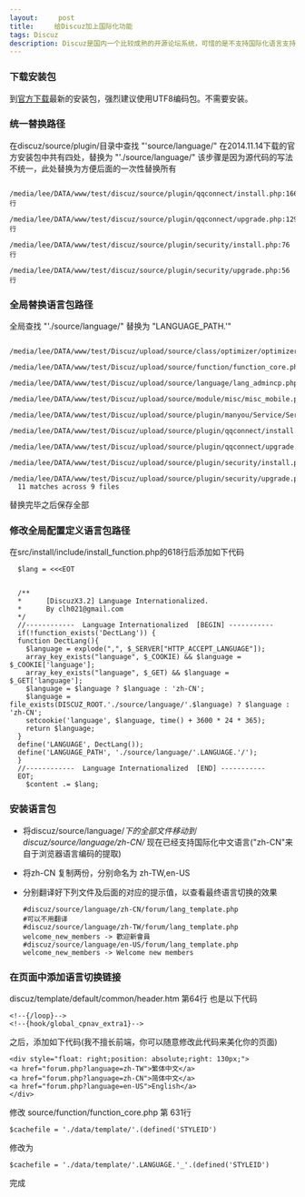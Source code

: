 ```yaml
---
layout:     post
title:     给Discuz加上国际化功能
tags: Discuz
description: Discuz是国内一个比较成熟的开源论坛系统，可惜的是不支持国际化语言支持
---
```


### 下载安装包

到[官方下载](http://download.comsenz.com/DiscuzX/3.2/Discuz_X3.2_SC_UTF8.zip)最新的安装包，强烈建议使用UTF8编码包。不需要安装。

### 统一替换路径

在discuz/source/plugin/目录中查找 "'source/language/"
在2014.11.14下载的官方安装包中共有四处，替换为 "'./source/language/"
该步骤是因为源代码的写法不统一，此处替换为方便后面的一次性替换所有


      /media/lee/DATA/www/test/discuz/source/plugin/qqconnect/install.php:166行
      /media/lee/DATA/www/test/discuz/source/plugin/qqconnect/upgrade.php:129行
      /media/lee/DATA/www/test/discuz/source/plugin/security/install.php:76行
      /media/lee/DATA/www/test/discuz/source/plugin/security/upgrade.php:56行


### 全局替换语言包路径

全局查找 "'./source/language/" 替换为 "LANGUAGE_PATH.'"


      /media/lee/DATA/www/test/Discuz/upload/source/class/optimizer/optimizer_setting.php
      /media/lee/DATA/www/test/Discuz/upload/source/function/function_core.php
      /media/lee/DATA/www/test/Discuz/upload/source/language/lang_admincp.php
      /media/lee/DATA/www/test/Discuz/upload/source/module/misc/misc_mobile.php
      /media/lee/DATA/www/test/Discuz/upload/source/plugin/manyou/Service/Server/Security.php
      /media/lee/DATA/www/test/Discuz/upload/source/plugin/qqconnect/install.php
      /media/lee/DATA/www/test/Discuz/upload/source/plugin/qqconnect/upgrade.php
      /media/lee/DATA/www/test/Discuz/upload/source/plugin/security/install.php
      /media/lee/DATA/www/test/Discuz/upload/source/plugin/security/upgrade.php
      11 matches across 9 files

替换完毕之后保存全部

### 修改全局配置定义语言包路径

在src/install/include/install_function.php的618行后添加如下代码

      $lang = <<<EOT


      /**
      *      [DiscuzX3.2] Language Internationalized.
      *      By clh021@gmail.com
      */
      //------------  Language Internationalized  [BEGIN] -----------
      if(!function_exists('DectLang')) {
      function DectLang(){
        $language = explode(",", $_SERVER["HTTP_ACCEPT_LANGUAGE"]);
        array_key_exists("language", $_COOKIE) && $language = $_COOKIE['language'];
        array_key_exists("language", $_GET) && $language = $_GET['language'];
        $language = $language ? $language : 'zh-CN';
        $language = file_exists(DISCUZ_ROOT.'./source/language/'.$language) ? $language : 'zh-CN';
        setcookie('language', $language, time() + 3600 * 24 * 365);
        return $language;
      }
      define('LANGUAGE', DectLang());
      define('LANGUAGE_PATH', './source/language/'.LANGUAGE.'/');
      }
      //------------  Language Internationalized  [END] -----------
      EOT;
        $content .= $lang;


### 安装语言包

- 将discuz/source/language/*下的全部文件移动到discuz/source/language/zh-CN/*
现在已经支持国际化中文语言("zh-CN"来自于浏览器语言编码的提取)
- 将zh-CN 复制两份，分别命名为 zh-TW,en-US
- 分别翻译好下列文件及后面的对应的提示值，以查看最终语言切换的效果


      #discuz/source/language/zh-CN/forum/lang_template.php
      #可以不用翻译
      #discuz/source/language/zh-TW/forum/lang_template.php
      welcome_new_members -> 歡迎新會員
      #discuz/source/language/en-US/forum/lang_template.php
      welcome_new_members -> Welcome new members


### 在页面中添加语言切换链接

discuz/template/default/common/header.htm 第64行  也是以下代码

    <!--{/loop}-->
    <!--{hook/global_cpnav_extra1}-->

之后，添加如下代码(我不擅长前端，你可以随意修改此代码来美化你的页面)

    <div style="float: right;position: absolute;right: 130px;">
    <a href="forum.php?language=zh-TW">繁体中文</a>
    <a href="forum.php?language=zh-CN">简体中文</a>
    <a href="forum.php?language=en-US">English</a>
    </div>

修改 source/function/function_core.php 第 631行

    $cachefile = './data/template/'.(defined('STYLEID')

修改为

    $cachefile = './data/template/'.LANGUAGE.'_'.(defined('STYLEID')

完成
